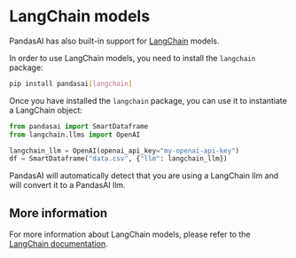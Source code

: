 # LangChain models

PandasAI has also built-in support for [LangChain](https://langchain.com/) models.

In order to use LangChain models, you need to install the `langchain` package:

```bash
pip install pandasai[langchain]
```

Once you have installed the `langchain` package, you can use it to instantiate a LangChain object:

```python
from pandasai import SmartDataframe
from langchain.llms import OpenAI

langchain_llm = OpenAI(openai_api_key="my-openai-api-key")
df = SmartDataframe("data.csv", {"llm": langchain_llm})
```

PandasAI will automatically detect that you are using a LangChain llm and will convert it to a PandasAI llm.

## More information

For more information about LangChain models, please refer to the [LangChain documentation](https://python.langchain.com/en/latest/reference/modules/llms.html).
